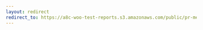 ```yaml
---
layout: redirect
redirect_to: https://a8c-woo-test-reports.s3.amazonaws.com/public/pr-merge/39235/api/index.html
---
```

